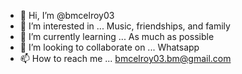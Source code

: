 - 👋 Hi, I’m @bmcelroy03
- 👀 I’m interested in ... Music, friendships, and family
- 🌱 I’m currently learning ... As much as possible
- 💞️ I’m looking to collaborate on ... Whatsapp
- 📫 How to reach me ... bmcelroy03.bm@gmail.com

<!---
bmcelroy03/bmcelroy03 is a ✨ special ✨ repository because its `README.md` (this file) appears on your GitHub profile.
You can click the Preview link to take a look at your changes.
--->
